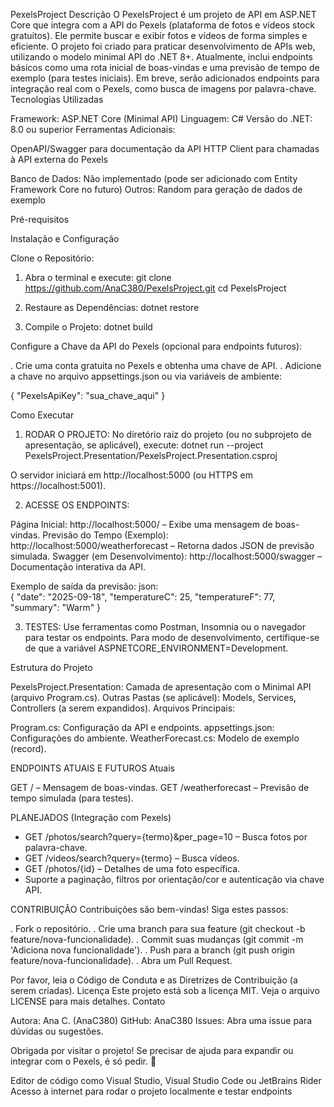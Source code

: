 PexelsProject
Descrição
O PexelsProject é um projeto de API em ASP.NET Core que integra com a API do Pexels (plataforma de fotos e vídeos stock gratuitos). Ele permite buscar e exibir fotos e vídeos de forma simples e eficiente. 
O projeto foi criado para praticar desenvolvimento de APIs web, utilizando o modelo minimal API do .NET 8+.
Atualmente, inclui endpoints básicos como uma rota inicial de boas-vindas e uma previsão de tempo de exemplo (para testes iniciais). 
Em breve, serão adicionados endpoints para integração real com o Pexels, como busca de imagens por palavra-chave.
Tecnologias Utilizadas

Framework: ASP.NET Core (Minimal API)
Linguagem: C#
Versão do .NET: 8.0 ou superior
Ferramentas Adicionais:

OpenAPI/Swagger para documentação da API
HTTP Client para chamadas à API externa do Pexels


Banco de Dados: Não implementado (pode ser adicionado com Entity Framework Core no futuro)
Outros: Random para geração de dados de exemplo

Pré-requisitos

Instalação e Configuração

Clone o Repositório:
1. Abra o terminal e execute:
 git clone https://github.com/AnaC380/PexelsProject.git
 cd PexelsProject

2. Restaure as Dependências:
  dotnet restore

3. Compile o Projeto:
  dotnet build


Configure a Chave da API do Pexels (opcional para endpoints futuros):

. Crie uma conta gratuita no Pexels e obtenha uma chave de API.
. Adicione a chave no arquivo appsettings.json ou via variáveis de ambiente:

{
  "PexelsApiKey": "sua_chave_aqui"
}

Como Executar


1. RODAR O PROJETO:
No diretório raiz do projeto (ou no subprojeto de apresentação, se aplicável), execute:
dotnet run --project PexelsProject.Presentation/PexelsProject.Presentation.csproj

O servidor iniciará em http://localhost:5000 (ou HTTPS em https://localhost:5001).


2. ACESSE OS ENDPOINTS:

Página Inicial: http://localhost:5000/ – Exibe uma mensagem de boas-vindas.
Previsão do Tempo (Exemplo): http://localhost:5000/weatherforecast – Retorna dados JSON de previsão simulada.
Swagger (em Desenvolvimento): http://localhost:5000/swagger – Documentação interativa da API.

Exemplo de saída da previsão:
json:  
{
    "date": "2025-09-18",
    "temperatureC": 25,
    "temperatureF": 77,
    "summary": "Warm"
  }

3. TESTES:
Use ferramentas como Postman, Insomnia ou o navegador para testar os endpoints.
Para modo de desenvolvimento, certifique-se de que a variável ASPNETCORE_ENVIRONMENT=Development.

Estrutura do Projeto

PexelsProject.Presentation: Camada de apresentação com o Minimal API (arquivo Program.cs).
Outras Pastas (se aplicável): Models, Services, Controllers (a serem expandidos).
Arquivos Principais:

Program.cs: Configuração da API e endpoints.
appsettings.json: Configurações do ambiente.
WeatherForecast.cs: Modelo de exemplo (record).


ENDPOINTS ATUAIS E FUTUROS
Atuais

GET / – Mensagem de boas-vindas.
GET /weatherforecast – Previsão de tempo simulada (para testes).

PLANEJADOS (Integração com Pexels)

- GET /photos/search?query={termo}&per_page=10 – Busca fotos por palavra-chave.
- GET /videos/search?query={termo} – Busca vídeos.
- GET /photos/{id} – Detalhes de uma foto específica.
- Suporte a paginação, filtros por orientação/cor e autenticação via chave API.

CONTRIBUIÇÃO
Contribuições são bem-vindas! Siga estes passos:

. Fork o repositório.
. Crie uma branch para sua feature (git checkout -b feature/nova-funcionalidade).
. Commit suas mudanças (git commit -m 'Adiciona nova funcionalidade').
. Push para a branch (git push origin feature/nova-funcionalidade).
. Abra um Pull Request.

Por favor, leia o Código de Conduta e as Diretrizes de Contribuição (a serem criadas).
Licença
Este projeto está sob a licença MIT. Veja o arquivo LICENSE para mais detalhes.
Contato

Autora: Ana C. (AnaC380)
GitHub: AnaC380
Issues: Abra uma issue para dúvidas ou sugestões.

Obrigada por visitar o projeto! Se precisar de ajuda para expandir ou integrar com o Pexels, é só pedir. 🚀





Editor de código como Visual Studio, Visual Studio Code ou JetBrains Rider
Acesso à internet para rodar o projeto localmente e testar endpoints
